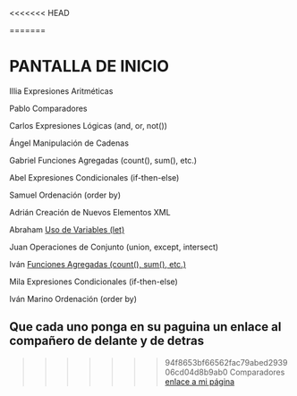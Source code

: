 <<<<<<< HEAD


=======
# PANTALLA DE INICIO #

Illia	        Expresiones Aritméticas

Pablo	        Comparadores

Carlos	        Expresiones Lógicas (and, or, not())

Ángel	        Manipulación de Cadenas

Gabriel	        Funciones Agregadas (count(), sum(), etc.)

Abel	        Expresiones Condicionales (if-then-else)

Samuel	        Ordenación (order by)

Adrián	        Creación de Nuevos Elementos XML

Abraham	        [Uso de Variables (let)](./docs/AbrahamLG.md)

Juan	        Operaciones de Conjunto (union, except, intersect)

Iván	        [Funciones Agregadas (count(), sum(), etc.)](./docs/funciones-agregadas-IvanRodriguez.md)

Mila	        Expresiones Condicionales (if-then-else)

Iván Marino	    Ordenación (order by)


## Que cada uno ponga en su paguina un enlace al compañero de delante y de detras
>>>>>>> 94f8653bf66562fac79abed293906cd04d8b9ab0
Comparadores
[enlace a mi página](./PCB.md)